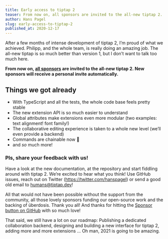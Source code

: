 ```yaml
---
title: Early access to tiptap 2
teaser: From now on, all sponsors are invited to the all-new tiptap 2. New sponsors will receive a personal invite automatically.
author: Hans Pagel
slug: early-access-to-tiptap-2
published_at: 2020-12-17
---
```


After a few months of intense development of tiptap 2, I’m proud of what we achieved. Philipp, and the whole team, is really doing an amazing job. The all-new tiptap is so much better than version 1, but I don’t want to talk too much here.

**From now on, [all sponsors](https://github.com/sponsors/ueberdosis) are invited to the all-new tiptap 2. New sponsors will receive a personal invite automatically.**

## Things we got already
* With TypeScript and all the tests, the whole code base feels pretty stable
* The new extension API is so much easier to understand
* Global attributes make extensions even more modular (two examples: text alignment! font family!)
* The collaborative editing experience is taken to a whole new level (we’ll even provide a backend)
* Commands are chainable now 🤯
* and *so* much more!

### Pls, share your feedback with us!
Have a look at the new documentation, at the repository and start fiddling around with tiptap 2. We’re excited to hear what you think! Use GitHub issues, reach out on Twitter (https://twitter.com/hanspagel) or send a good old email to [humans@tiptap.dev](mailto:humans@tiptap.dev)!

All that would not have been possible without the support from the community, all those lovely sponsors funding our open-source work and the backing of überdosis. Thank you all! And thanks for hitting the [Sponsor button on GitHub](https://github.com/sponsors/ueberdosis/) with so much love!

That said, we still have a lot on our roadmap: Publishing a dedicated collaboration backend, designing and building a new interface for tiptap 2, adding more and more extensions … Oh man, 2021 is going to be amazing.